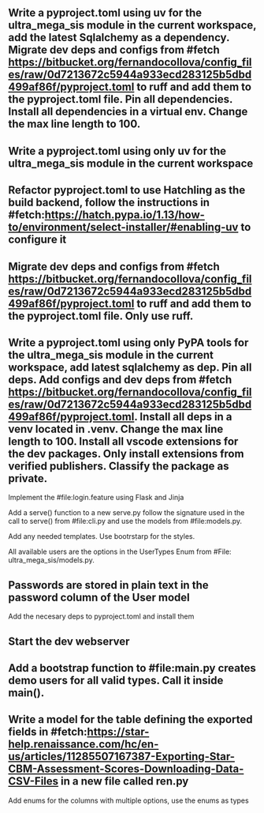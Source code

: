 Write a pyproject.toml using uv for the ultra_mega_sis module in the current workspace, add the latest Sqlalchemy as a dependency. Migrate dev deps and configs from #fetch https://bitbucket.org/fernandocollova/config_files/raw/0d7213672c5944a933ecd283125b5dbd499af86f/pyproject.toml to ruff and add them to the pyproject.toml file. Pin all dependencies. Install all dependencies in a virtual env. Change the max line length to 100.
---
Write a pyproject.toml using only uv for the ultra_mega_sis module in the current workspace
---
Refactor pyproject.toml to use Hatchling as the build backend, follow the instructions in #fetch:https://hatch.pypa.io/1.13/how-to/environment/select-installer/#enabling-uv to configure it
---
Migrate dev deps and configs from #fetch https://bitbucket.org/fernandocollova/config_files/raw/0d7213672c5944a933ecd283125b5dbd499af86f/pyproject.toml to ruff and add them to the pyproject.toml file. Only use ruff.
---
Write a pyproject.toml using only PyPA tools for the ultra_mega_sis module in the current workspace, add latest sqlalchemy as dep. Pin all deps. Add configs and dev deps from #fetch https://bitbucket.org/fernandocollova/config_files/raw/0d7213672c5944a933ecd283125b5dbd499af86f/pyproject.toml. Install all deps in a venv located in .venv. Change the max line length to 100. Install all vscode extensions for the dev packages. Only install extensions from verified publishers. Classify the package as private.
---
Implement the #file:login.feature using Flask and Jinja

Add a serve() function to a new serve.py follow the signature used in the call to serve() from #file:cli.py and use the models from #file:models.py.

Add any needed templates. Use bootrstarp for the styles.

All available users are the options in the UserTypes Enum from #File: ultra_mega_sis/models.py.

Passwords are stored in plain text in the password column of the User model 
---
Add the necesary deps to pyproject.toml and install them

Start the dev webserver
---
Add a bootstrap function to #file:main.py creates demo users for all valid types. Call it inside main().
---
Write a model for the table defining the exported fields in #fetch:https://star-help.renaissance.com/hc/en-us/articles/11285507167387-Exporting-Star-CBM-Assessment-Scores-Downloading-Data-CSV-Files in a new file called ren.py
---
Add enums for the columns with multiple options, use the enums as types
